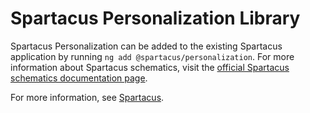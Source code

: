 # Spartacus Personalization Library

Spartacus Personalization can be added to the existing Spartacus application by running `ng add @spartacus/personalization`. For more information about Spartacus schematics, visit the [official Spartacus schematics documentation page](https://sap.github.io/spartacus-docs/schematics/).

For more information, see [Spartacus](https://github.com/SAP/spartacus).
